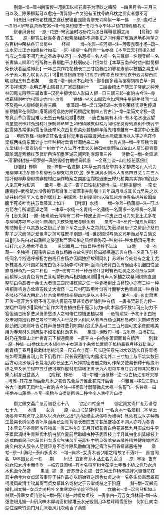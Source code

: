 <!-- { "loadSidebar": true } -->
　　别録─増─唐书南蛮传─诃陵国以柳花椰子为酒饮之輙醉　─四民月令─三月三日以及上除采柳絮可以愈疮─清异録─卢文纪有玉枕骨故凡枕之坚实者悉不可
　　用亲旧间作杨花枕赠之遂获安寝自是缝青缯充以柳絮一年一易　─原─嵗时记─洛阳人家寒食煑杨花粥─増─物类相感志─冬月令水不冰以杨花铺砚槽名文
　　房春风膏砚　─原─花史─宋宪圣时收杨花为冬日鞵韈氊褥之用
　　【附録】柳寄生
　　原─柳寄生状类冬青亦似紫藤经冬不凋春夏之间作紫花散落满地冬月望之杂百树中荣枯各异出蜀中
　　柽柳
　　増─尔雅─柽河柳─注─河旁赤茎小杨─疏─生水旁皮正赤如绛枝叶如松　─原─柽柳一名雨师一名赤柽【本草云天雨柽先起气应之负霜不凋乃木之圣故字从圣】一名河柳一名人柳一名三眠柳一名观音柳一名长夀仙人柳即今俗所称三春柳也干小枝弱皮赤叶细如丝【本草云南齐时益州献蜀柳条长状若丝缕即此】一年三次作花花穗长二三寸色粉红如蓼花春前以枝插之易生草木子云大者为炭复入炭汁可铜成银酉阳杂俎言凉州有赤白柽王祯农书云河柳白而明则柽又有白者矣
　　彚考─増─前汉书西域传─鄯善国多葭苇柽柳胡桐白草─南齐书祥瑞志─永明五年山隂县孔广家园柽树十
　　二层会稽太守随王子隆献之种芳林园鳯光殿西三辅故事─汉苑中柳状如人形曰人柳一日三眠三起─崔豹古今注─赤杨霜降则叶赤材理亦赤也─彦周
　　诗话─李义山赋云岂如河畔牛星隔年祗闻一过不及苑中人柳终朝剰得三眠
　　集藻颂─増─梁江淹柽颂─木贵冬荣柽实寒色停黛峯顶插翠在侧碧叶庵蔼赪柯翕赩方陋筠槚远笑荆棘五言古诗─増─梁简文帝柽─凌寒竞贞节负雪固难亏无慙云母桂讵减瑚枝　─唐白居易有木诗─有木名水柽远望青童童根株非劲挺柯叶多防笼彩翠色如柏鳞皴皮似松为同松柏类得列嘉树中枝弱不胜雪势髙常惧风雪压低还举风吹西复东柔芳甚杨柳早落先梧桐惟有一堪赏中心无蠧虫　─明呉寛柽─读诗识其名谁谓材无用西戎每渡河此木能载重所以人字之岂在作梁栋两株倚东篱计亦七年种相对垂青丝蓦地来二仲
　　七言古诗─増─李颀魏仓曹东堂柽树─爱君防柽一树竒千叶齐生万叶垂长头拂石带烟雨独立空山人莫知攒青蓄翠隂满屋紫穗红英曽断目洛阳墨客游云间若到麻源第三谷
　　诗散句─増─金雷琯─濯濯柽树枝─唐罗邺─满院皆柽竹期栖鸾鹤羣　─金髙士谈─山店柽花落细红
　　【附録】榉柳
　　原─榉柳一名鬼柳【本草云其树髙举其木如柳故名山人讹为鬼柳郭璞注尔雅作柜柳云似柳皮可煑饮也】多生溪涧水侧木大者髙四五丈合二三人抱叶似柳非柳似槐非槐材红紫作箱案之类甚佳郑樵通志云榉乃榆类其实亦如榆钱乡人采其叶为甜茶
　　彚考─増─孟子─告子曰性犹杞柳也─注─杞柳柜柳也　─南史康绚传─武帝筑淮堰假绚节都督淮上诸军事并防堰十五年四月堰成其长九里夹之以堤并树杞柳军人安堵列居其上─荆溪疏─琼树攑柳也以独孤常州诗得名拥肿轮囷空腹半死枝叶尚扶苏垂藤其上如斗
　　【附録】水杨
　　増─尔雅─杨蒲柳─注─可以为箭左传所谓董泽之蒲　─本草─水杨一名青杨一名蒲杨一名蒲栘一名栘椰一名雚苻【音丸蒲】─原─陆玑疏云蒲柳有二种一种皮正青一种皮正白可为矢北土尤多花与柳同苏颂曰水杨叶圆濶而尖枝条短硬与柳全别
　　彚考─増─左传─楚熊负羁囚知防知荘子以其族反之厨武子御下军之士多从之每射抽矢菆纳诸厨子之房厨子怒曰非子之求而蒲之爱董泽之蒲可胜既乎别録─増─世説顾悦与简文同年而发早白简文曰何以先白对曰蒲柳之姿望秋而落松柏之质经霜弥茂─种树书─种水杨湏先用木桩钉穴方入杨庶不损皮
　　易长腊月二十四日种杨树不生虫
　　白杨
　　増─本草─一名独揺【冦宗奭曰本身似杨微白故名李时珍曰郑樵通志言白杨一名髙飞与栘杨同名今俗通呼栘杨为白杨且白杨亦因风独揺故得同名】苏颂曰今处处有之北土尤多株甚髙大叶圆如梨皮白色木似杨李时珍曰叶面青而光背白色有锯齿木肌细白性坚直与栘杨乃一类二种也　─原─杨有二种一种白杨叶芽时有白毛裹之及尽展似梨叶而稍厚大淡青色背有白茸毛蔕长两两相对遇风则有声人多植之坟墓间树耸直圆整防白色髙者十余丈大者径三四尺堪栋梁之任一种青杨树比白杨较小亦有二种一种梧桐青杨身亦耸直髙数丈大者径一二尺材可取用叶似杏叶而稍大色青緑其一种身矮多岐枝不堪大用北方材木全用杨槐榆柳四木是以人多种之
　　彚考─増─南史萧惠开传─惠开为少府不得志寺内斋前花草甚羙悉铲除别种白杨　─唐书契苾何力传─龙翔中司稼少梁脩仁新作大明宫植白杨于庭示何力曰此木易成不数年可庇何力不答但诵白杨多悲风萧萧愁杀人之句脩仁惊悟更植以桐　─悬笥琐探─予初不识白杨及来河南廵行郡邑常经平畴入山谷见多大树问从者曰白杨也其种易成叶尖圆如杏枝颇劲微风来则叶皆动其声萧瑟殊悲陜南山谷尤多髙可二三百尺圆可丈余修直端美用为寺观材久则疏裂不如松柏材劲实也
　　集藻─诗散句─増─古乐府─白杨初生时乃在豫章山上叶拂青云下根通黄泉　─唐李白─白杨亦萧萧肠断白杨声
　　别録─原─种植─白杨伐去大木根在地中者遍发小条候长至栗子核桃麤春月移栽勤浇之栽青杨于春月欲栽树地挑沟深一尺五六寸寛一尺长短任意先以水饮透次日将青杨枝如枣栗麤者利刀砍下仍截作二尺长叚密排沟内露出沟外二三寸加土与平筑实数日后方可浇水候芽长常浇为妙长至五六尺择其密者删之既可作柴又使易长种十畆嵗不虑乏柴及长至径四五寸便可取作屋材用留端正者长为大用每年春月仍可修其冗枝作柴而树身日益髙大
　　【附録】栘杨
　　増─尔雅─唐棣栘─注─似白杨江东呼夫栘─埤雅─其花反而后合凡木之花皆先合后开惟此花先开后合　─尔雅翼─栘生江南山谷大十数围无风叶动─崔豹古今注─栘杨圆叶弱蔕微风大揺一名髙飞一名独揺一曰栘杨亦曰蒲杨─本草─栘杨与白杨是同类二种今南人通呼为白杨

　　御定佩文斋广羣芳谱卷七十八
　　钦定四库全书
　　御定佩文斋广羣芳谱卷七十九
　　木谱
　　女贞
　　原─女贞【楚辞作桢】一名贞木一名蜡树【本草云凌冬青翠有贞守之操故以贞女状之近时以放蜡虫故俗呼为蜡树】处处有之以子种而生最易长树似冬青叶厚而柔长面青背淡长者四五寸甚茂盛凌冬不凋人亦呼为冬青【本草云与冬青同名异物盖一类二种尔】五月开细花青白色花甚繁九月实成似牛李子累累满树生青熟紫木肌白腻立夏前后取蜡虫种子褁置枝上半月其虫化出延縁枝上造成白蜡民间大获其利女贞实气味苦平无毒补中明目强隂安五臓养精神健腰膝除百病变白发乆服令人肥健轻身不老叶除风散血消肿定痛治头目昏痛诸恶疮肿
　　彚考─原─山海经─泰山多贞木　─増─典术─女贞木者少隂之精故冬不落叶─　晋宫阁名─华林园女贞一株　─荆
　　州记─宜都有乔木丛生名为女贞　─原─琴操─鲁有处女见女贞木而作歌　─临安县图经─有木名将军树今在浄土寺西小桥之侧乃女贞木也至今茂盛
　　集藻─颂─原─晋苏彦女贞颂─昔东阿王作杨栁颂辞义慷慨防在其中余今为女贞颂虽事异于往作盖亦以厉冶容之风也女贞之树一名冬生负霜葱翠振柯凌风故清士钦其质而贞女慕其名或树之于云堂或植之于阶庭
　　賛─増─汉郑氏婚礼谒文賛─女贞之树柯叶冬生寒凉守节险不能倾
　　文散句─増─汉司马相如上林赋─豫章女贞诗散句─増─陈江总─对幌女贞枝　─唐李白─万万女贞林词─増─宋张镃眼儿媚─山矾风味木犀魂髙树緑堆云水光殿侧月华楼畔晴雪纷纷　何如且向南湖住深映竹边门月儿照着风儿吹动香了黄昏
